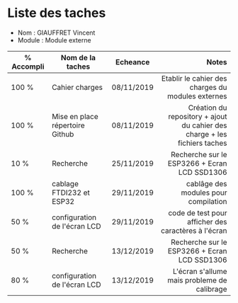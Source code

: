 
Liste des taches
==
- Nom : GIAUFFRET Vincent
- Module : Module externe

% Accompli | Nom de la taches | Echeance | Notes
---------- | ---------------- | ---------- | --------------:
100 %  | Cahier charges | 08/11/2019 | Etablir le cahier des charges du modules externes 
100 %  | Mise en place répertoire Github | 08/11/2019 | Création du repository + ajout du cahier des charge + les fichiers taches
10 %   | Recherche | 25/11/2019 | Recherche sur le ESP3266 + Ecran LCD SSD1306
100 %   |cablage FTDI232 et ESP32| 29/11/2019 | cablâge des modules pour compilation 
50 %   |configuration de l'écran LCD| 29/11/2019 | code de test pour afficher des caractères à l'écran
50 %   | Recherche | 13/12/2019 | Recherche sur le ESP3266 + Ecran LCD SSD1306
80 %   |configuration de l'écran LCD| 13/12/2019 | L'écran s'allume mais probleme de calibrage
